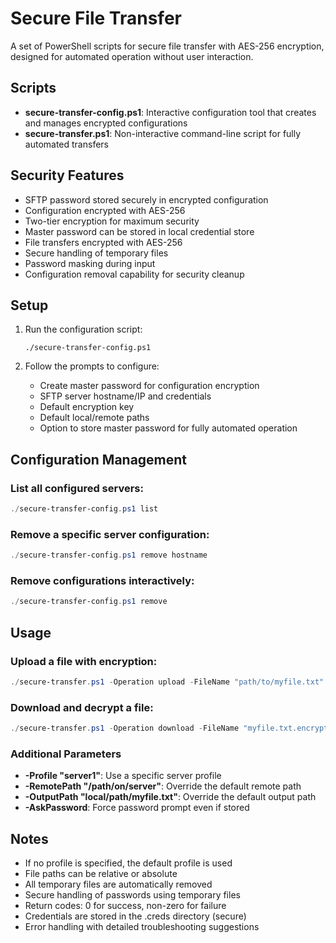 # Secure File Transfer

A set of PowerShell scripts for secure file transfer with AES-256 encryption, designed for automated operation without user interaction.

## Scripts

- **secure-transfer-config.ps1**: Interactive configuration tool that creates and manages encrypted configurations
- **secure-transfer.ps1**: Non-interactive command-line script for fully automated transfers

## Security Features

- SFTP password stored securely in encrypted configuration
- Configuration encrypted with AES-256
- Two-tier encryption for maximum security
- Master password can be stored in local credential store
- File transfers encrypted with AES-256
- Secure handling of temporary files
- Password masking during input
- Configuration removal capability for security cleanup

## Setup

1. Run the configuration script:
   ```
   ./secure-transfer-config.ps1
   ```

2. Follow the prompts to configure:
   - Create master password for configuration encryption
   - SFTP server hostname/IP and credentials
   - Default encryption key
   - Default local/remote paths
   - Option to store master password for fully automated operation

## Configuration Management

### List all configured servers:
```powershell
./secure-transfer-config.ps1 list
```

### Remove a specific server configuration:
```powershell
./secure-transfer-config.ps1 remove hostname
```

### Remove configurations interactively:
```powershell
./secure-transfer-config.ps1 remove
```

## Usage

### Upload a file with encryption:
```powershell
./secure-transfer.ps1 -Operation upload -FileName "path/to/myfile.txt"
```

### Download and decrypt a file:
```powershell
./secure-transfer.ps1 -Operation download -FileName "myfile.txt.encrypted"
```

### Additional Parameters

- **-Profile "server1"**: Use a specific server profile 
- **-RemotePath "/path/on/server"**: Override the default remote path
- **-OutputPath "local/path/myfile.txt"**: Override the default output path
- **-AskPassword**: Force password prompt even if stored

## Notes

- If no profile is specified, the default profile is used
- File paths can be relative or absolute
- All temporary files are automatically removed
- Secure handling of passwords using temporary files
- Return codes: 0 for success, non-zero for failure
- Credentials are stored in the .creds directory (secure)
- Error handling with detailed troubleshooting suggestions